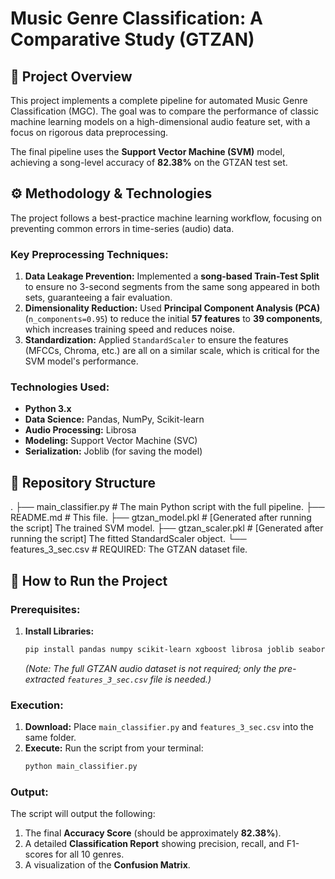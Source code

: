 # Music Genre Classification: A Comparative Study (GTZAN)

## 🎯 Project Overview
This project implements a complete pipeline for automated Music Genre Classification (MGC). The goal was to compare the performance of classic machine learning models on a high-dimensional audio feature set, with a focus on rigorous data preprocessing.

The final pipeline uses the **Support Vector Machine (SVM)** model, achieving a song-level accuracy of **82.38%** on the GTZAN test set.

## ⚙️ Methodology & Technologies
The project follows a best-practice machine learning workflow, focusing on preventing common errors in time-series (audio) data.

### Key Preprocessing Techniques:
1.  **Data Leakage Prevention:** Implemented a **song-based Train-Test Split** to ensure no 3-second segments from the same song appeared in both sets, guaranteeing a fair evaluation.
2.  **Dimensionality Reduction:** Used **Principal Component Analysis (PCA)** (`n_components=0.95`) to reduce the initial **57 features** to **39 components**, which increases training speed and reduces noise.
3.  **Standardization:** Applied `StandardScaler` to ensure the features (MFCCs, Chroma, etc.) are all on a similar scale, which is critical for the SVM model's performance.

### Technologies Used:
* **Python 3.x**
* **Data Science:** Pandas, NumPy, Scikit-learn
* **Audio Processing:** Librosa
* **Modeling:** Support Vector Machine (SVC)
* **Serialization:** Joblib (for saving the model)

## 📁 Repository Structure
. ├── main_classifier.py # The main Python script with the full pipeline. ├── README.md # This file. ├── gtzan_model.pkl # [Generated after running the script] The trained SVM model. ├── gtzan_scaler.pkl # [Generated after running the script] The fitted StandardScaler object. └── features_3_sec.csv # REQUIRED: The GTZAN dataset file.


## 🚀 How to Run the Project

### Prerequisites:
1.  **Install Libraries:**
    ```bash
    pip install pandas numpy scikit-learn xgboost librosa joblib seaborn matplotlib
    ```
    *(Note: The full GTZAN audio dataset is not required; only the pre-extracted `features_3_sec.csv` file is needed.)*

### Execution:
1.  **Download:** Place `main_classifier.py` and `features_3_sec.csv` into the same folder.
2.  **Execute:** Run the script from your terminal:
    ```bash
    python main_classifier.py
    ```

### Output:
The script will output the following:
1.  The final **Accuracy Score** (should be approximately **82.38%**).
2.  A detailed **Classification Report** showing precision, recall, and F1-scores for all 10 genres.
3.  A visualization of the **Confusion Matrix**.
